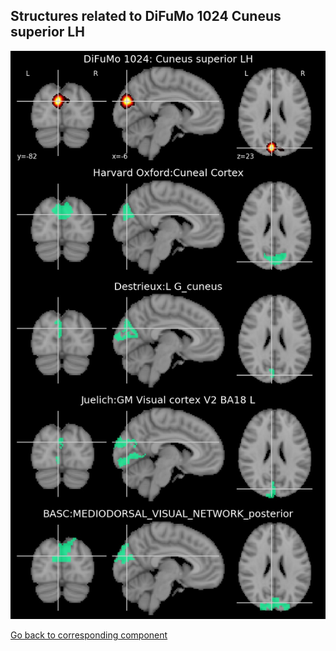 


## Structures related to DiFuMo 1024 Cuneus superior LH

![521](521.jpg "Structures related to DiFuMo 1024 Cuneus superior LH")

[Go back to corresponding component](https://parietal-inria.github.io/DiFuMo/1024/html/521.html)